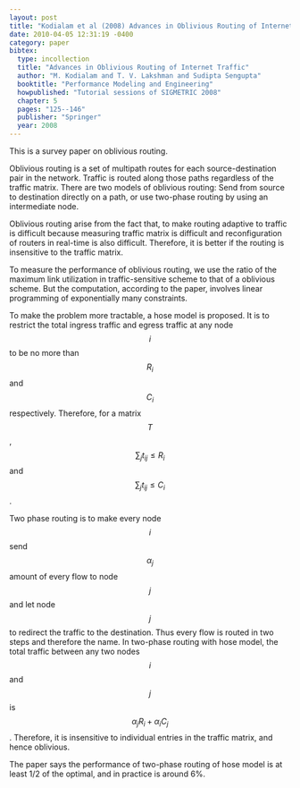 ```yaml
---
layout: post
title: "Kodialam et al (2008) Advances in Oblivious Routing of Internet Traffic (SIGMETRIC)"
date: 2010-04-05 12:31:19 -0400
category: paper
bibtex:
  type: incollection
  title: "Advances in Oblivious Routing of Internet Traffic"
  author: "M. Kodialam and T. V. Lakshman and Sudipta Sengupta"
  booktitle: "Performance Modeling and Engineering"
  howpublished: "Tutorial sessions of SIGMETRIC 2008"  
  chapter: 5
  pages: "125--146"
  publisher: "Springer"
  year: 2008
---
```

This is a survey paper on oblivious routing.

Oblivious routing is a set of multipath routes for each source-destination pair in the network.
Traffic is routed along those paths regardless of the traffic matrix. There are two models of
oblivious routing: Send from source to destination directly on a path, or use two-phase routing
by using an intermediate node.

Oblivious routing arise from the fact that, to make routing adaptive to traffic is difficult
because measuring traffic matrix is difficult and reconfiguration of routers in real-time is also
difficult. Therefore, it is better if the routing is insensitive to the traffic matrix.

To measure the performance of oblivious routing, we use the ratio of the maximum link utilization
in traffic-sensitive scheme to that of a oblivious scheme. But the computation, according to the
paper, involves linear programming of exponentially many constraints.

To make the problem more tractable, a hose model is proposed. It is to restrict the total ingress
traffic and egress traffic at any node $$i$$ to be no more than $$R_i$$ and $$C_i$$ respectively. Therefore,
for a matrix $$T$$, $$\sum_j t_{ij} \le R_i$$ and $$\sum_j t_{ij} \le C_i$$.

Two phase routing is to make every node $$i$$ send $$\alpha_j$$ amount of every flow to
node $$j$$ and let node $$j$$ to redirect the traffic to the destination. Thus every flow is routed
in two steps and therefore the name. In two-phase routing with hose model, the total traffic
between any two nodes $$i$$ and $$j$$ is $$\alpha_jR_i + \alpha_iC_j$$. Therefore,
it is insensitive to individual entries in the traffic matrix, and hence oblivious.

The paper says the performance of two-phase routing of hose model is at least 1/2 of the optimal, and
in practice is around 6%.
